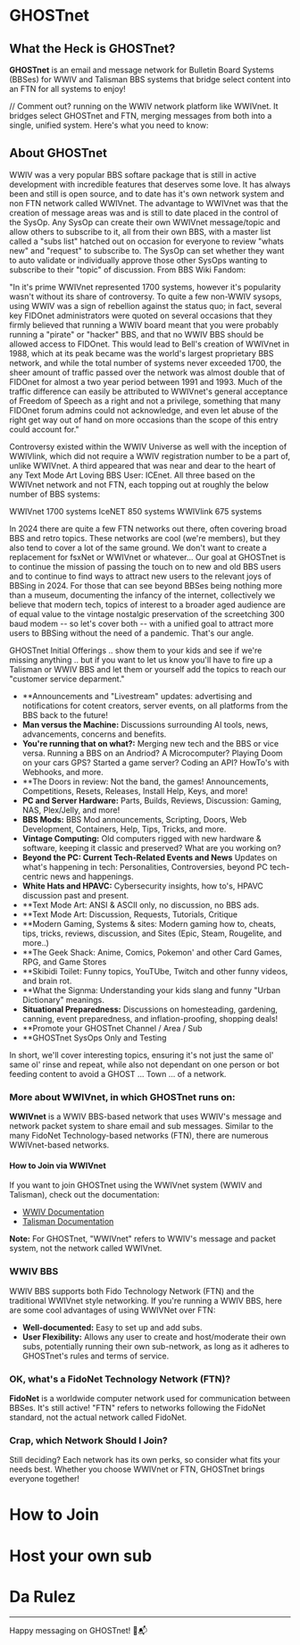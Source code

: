 
# GHOSTnet

## What the Heck is GHOSTnet?
**GHOSTnet** is an email and message network for Bulletin Board Systems (BBSes) for WWIV and Talisman BBS systems that bridge select content into an FTN for all systems to enjoy! 

 // Comment out?  running on the WWIV network platform like WWIVnet. It bridges select GHOSTnet and FTN, merging messages from both into a single, unified system. Here's what you need to know: 

## About GHOSTnet
WWIV was a very popular BBS softare package that is still in active development with incredible features that deserves some love.  It has always been and still is open source, and to date has it's own network system and non FTN network called WWIVnet.  The advantage to WWIVnet was that the creation of message areas was and is still to 
date placed in the control of the SysOp.  Any SysOp can create their own WWIVnet message/topic and allow others to subscribe to it, all from their own BBS, with a master list called a "subs list" hatched out on occasion for everyone to review "whats new" and "request" to subscribe to.  The SysOp can set whether they want to auto 
validate or individually approve those other SysOps wanting to subscribe to their "topic" of discussion.  From BBS Wiki Fandom:

"In it's prime WWIVnet represented 1700 systems, however it's popularity wasn't without its share of controversy. To quite a few non-WWIV sysops, using WWIV was a sign of rebellion against the status quo; in fact, several key FIDOnet administrators were quoted on several occasions that they firmly believed that running a WWIV board
meant that you were probably running a "pirate" or "hacker" BBS, and that no WWIV BBS should be allowed access to FIDOnet. This would lead to Bell's creation of WWIVnet in 1988, which at its peak became was the world's largest proprietary BBS network, and while the total number of systems never exceeded 1700, the sheer amount of
traffic passed over the network was almost double that of FIDOnet for almost a two year period between 1991 and 1993. Much of the traffic difference can easily be attributed to WWIVnet's general acceptance of Freedom of Speech as a right and not a privilege, something that many FIDOnet forum admins could not acknowledge, and even let 
abuse of the right get way out of hand on more occasions than the scope of this entry could account for."

Controversy existed within the WWIV Universe as well with the inception of WWIVlink, which did not require a WWIV registration number to be a part of, unlike WWIVnet.  A third appeared that was near and dear to the heart of any Text Mode Art Loving BBS User:  ICEnet.  All three based on the WWIVnet network and not FTN, each topping
out at roughly the below number of BBS systems:

WWIVnet 1700 systems
IceNET 850 systems
WWIVlink 675 systems

In 2024 there are quite a few FTN networks out there, often covering broad BBS and retro topics. These networks are cool (we're members), but they also tend to cover a lot of the same ground. We don't want to create a replacement for fsxNet or WWIVnet or whatever... Our goal at GHOSTnet is to continue the mission of passing the touch on to new and old BBS users and to continue to find ways to attract new users to the relevant joys of BBSing in 2024.  For those that can see beyond BBSes being nothing more than a museum, documenting the infancy of the internet, collectively we believe that modern tech, topics of interest to a broader aged audience are of equal value to the vintage nostalgic preservation of the screetching 300 baud modem -- so let's cover both -- with a unified goal to attract more users to BBSing without the need of a pandemic. That's our angle.

GHOSTnet Initial Offerings .. show them to your kids and see if we're missing anything .. but if you want to let us know you'll have to fire up a Talisman or WWIV BBS and let them or yourself add the topics to reach our "customer service deparment."  
- **Announcements and "Livestream" updates: advertising and notifications for cotent creators, server events, on all platforms from the BBS back to the future!
- **Man versus the Machine:** Discussions surrounding AI tools, news, advancements, concerns and benefits.  
- **You're running that on what?:** Merging new tech and the BBS or vice versa.  Running a BBS on an Andriod? A Microcomputer?  Playing Doom on your cars GPS?  Started a game server? Coding an API? HowTo's with Webhooks, and more.
- **The Doors in review:  Not the band, the games!  Announcements, Competitions, Resets, Releases, Install Help, Keys, and more!
- **PC and Server Hardware:** Parts, Builds, Reviews, Discussion: Gaming, NAS, Plex/Jelly, and more! 
- **BBS Mods:** BBS Mod announcements, Scripting, Doors, Web Development, Containers, Help, Tips, Tricks, and more.
- **Vintage Computing:** Old computers rigged with new hardware & software, keeping it classic and preserved?  What are you working on?
- **Beyond the PC:  Current Tech-Related Events and News** Updates on what's happening in tech: Personalities, Controversies, beyond PC tech-centric news and happenings.
- **White Hats and HPAVC:** Cybersecurity insights, how to's, HPAVC discussion past and present.
- **Text Mode Art: ANSI & ASCII only, no discussion, no BBS ads.
- **Text Mode Art: Discussion, Requests, Tutorials, Critique
- **Modern Gaming, Systems & sites:  Modern gaming how to, cheats, tips, tricks, reviews, discussion, and Sites (Epic, Steam, Rougelite, and more..)
- **The Geek Shack:  Anime, Comics, Pokemon' and other Card Games, RPG, and Game Stores
- **Skibidi Toilet:  Funny topics, YouTUbe, Twitch and other funny videos, and brain rot.
- **What the Signma:  Understanding your kids slang and funny "Urban Dictionary" meanings.
- **Situational Preparedness:** Discussions on homesteading, gardening, canning, event preparedness, and inflation-proofing, shopping deals!
- **Promote your GHOSTnet Channel / Area / Sub 
- **GHOSTnet SysOps Only and Testing

In short, we'll cover interesting topics, ensuring it's not just the same ol' same ol' rinse and repeat, while also not dependant on one person or bot feeding content to avoid a GHOST ... Town ... of a network.  


### More about WWIVnet, in which GHOSTnet runs on:

**WWIVnet** is a WWIV BBS-based network that uses WWIV's message and network packet system to share email and sub messages. Similar to the many FidoNet Technology-based networks (FTN), there are numerous WWIVnet-based networks.

#### How to Join via WWIVnet

If you want to join GHOSTnet using the WWIVnet system (WWIV and Talisman), check out the documentation:
- [WWIV Documentation](https://docs.wwivbbs.org)
- [Talisman Documentation](https://talismanbbs.com/docs)

**Note:** For GHOSTnet, "WWIVnet" refers to WWIV's message and packet system, not the network called WWIVnet.

### WWIV BBS

WWIV BBS supports both Fido Technology Network (FTN) and the traditional WWIVnet style networking. If you're running a WWIV BBS, here are some cool advantages of using WWIVNet over FTN:

- **Well-documented:** Easy to set up and add subs.
- **User Flexibility:** Allows any user to create and host/moderate their own subs, potentially running their own sub-network, as long as it adheres to GHOSTnet's rules and terms of service.

### OK, what's a FidoNet Technology Network (FTN)?

**FidoNet** is a worldwide computer network used for communication between BBSes. It's still active! "FTN" refers to networks following the FidoNet standard, not the actual network called FidoNet.

### Crap, which Network Should I Join?

Still deciding? Each network has its own perks, so consider what fits your needs best. Whether you choose WWIVnet or FTN, GHOSTnet brings everyone together!

# How to Join

# Host your own sub

# Da Rulez

---

Happy messaging on GHOSTnet! 🚀📬

